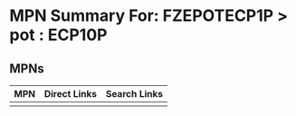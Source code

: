 



# MPN Summary For: FZEPOTECP1P > pot : ECP10P

## MPNs
  

|MPN|Direct Links|Search Links|
| :--- | :--- | :--- |
||||
